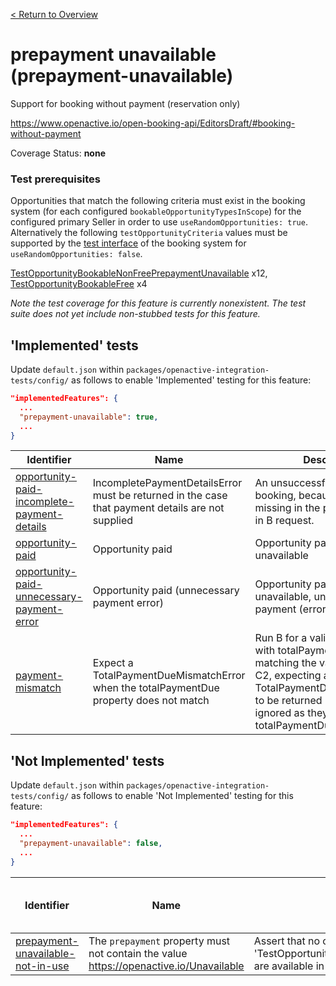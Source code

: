 [< Return to Overview](../../README.md)
# prepayment unavailable (prepayment-unavailable)

Support for booking without payment (reservation only)


https://www.openactive.io/open-booking-api/EditorsDraft/#booking-without-payment

Coverage Status: **none**
### Test prerequisites
Opportunities that match the following criteria must exist in the booking system (for each configured `bookableOpportunityTypesInScope`) for the configured primary Seller in order to use `useRandomOpportunities: true`. Alternatively the following `testOpportunityCriteria` values must be supported by the [test interface](https://openactive.io/test-interface/) of the booking system for `useRandomOpportunities: false`.

[TestOpportunityBookableNonFreePrepaymentUnavailable](https://openactive.io/test-interface#TestOpportunityBookableNonFreePrepaymentUnavailable) x12, [TestOpportunityBookableFree](https://openactive.io/test-interface#TestOpportunityBookableFree) x4

*Note the test coverage for this feature is currently nonexistent. The test suite does not yet include non-stubbed tests for this feature.*


## 'Implemented' tests

Update `default.json` within `packages/openactive-integration-tests/config/` as follows to enable 'Implemented' testing for this feature:

```json
"implementedFeatures": {
  ...
  "prepayment-unavailable": true,
  ...
}
```

| Identifier | Name | Description | Prerequisites per Opportunity Type |
|------------|------|-------------|---------------|
| [opportunity-paid-incomplete-payment-details](./implemented/opportunity-paid-incomplete-payment-details-test.js) | IncompletePaymentDetailsError must be returned in the case that payment details are not supplied | An unsuccessful end to end booking, because identifier is missing in the payment property in B request. | [TestOpportunityBookableNonFreePrepaymentUnavailable](https://openactive.io/test-interface#TestOpportunityBookableNonFreePrepaymentUnavailable) x3, [TestOpportunityBookableFree](https://openactive.io/test-interface#TestOpportunityBookableFree) x1 |
| [opportunity-paid](./implemented/opportunity-paid-test.js) | Opportunity paid | Opportunity paid, prepayment unavailable | [TestOpportunityBookableNonFreePrepaymentUnavailable](https://openactive.io/test-interface#TestOpportunityBookableNonFreePrepaymentUnavailable) x3, [TestOpportunityBookableFree](https://openactive.io/test-interface#TestOpportunityBookableFree) x1 |
| [opportunity-paid-unnecessary-payment-error](./implemented/opportunity-paid-unnecessary-payment-error-test.js) | Opportunity paid (unnecessary payment error) | Opportunity paid, prepayment unavailable, unnecessary payment (error) | [TestOpportunityBookableNonFreePrepaymentUnavailable](https://openactive.io/test-interface#TestOpportunityBookableNonFreePrepaymentUnavailable) x3, [TestOpportunityBookableFree](https://openactive.io/test-interface#TestOpportunityBookableFree) x1 |
| [payment-mismatch](./implemented/payment-mismatch-test.js) | Expect a TotalPaymentDueMismatchError when the totalPaymentDue property does not match | Run B for a valid opportunity, with totalPaymentDue not matching the value returned by C2, expecting a TotalPaymentDueMismatchError to be returned (C1 and C2 ignored as they do not have totalPaymentDue) | [TestOpportunityBookableNonFreePrepaymentUnavailable](https://openactive.io/test-interface#TestOpportunityBookableNonFreePrepaymentUnavailable) x3, [TestOpportunityBookableFree](https://openactive.io/test-interface#TestOpportunityBookableFree) x1 |



## 'Not Implemented' tests


Update `default.json` within `packages/openactive-integration-tests/config/` as follows to enable 'Not Implemented' testing for this feature:

```json
"implementedFeatures": {
  ...
  "prepayment-unavailable": false,
  ...
}
```

| Identifier | Name | Description | Prerequisites per Opportunity Type |
|------------|------|-------------|---------------|
| [prepayment-unavailable-not-in-use](./not-implemented/prepayment-unavailable-not-in-use-test.js) | The `prepayment` property must not contain the value https://openactive.io/Unavailable | Assert that no opportunities that match criteria 'TestOpportunityBookablePaidPrepaymentUnavailable' are available in the opportunity feeds. |  |
